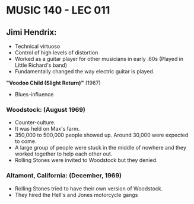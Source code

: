 # MUSIC 140 - LEC 011
## Jimi Hendrix:
- Technical virtuoso
- Control of high levels of distortion
- Worked as a guitar player for other musicians in early .60s (Played in Little Richard's band)
- Fundamentally changed the way electric guitar is played.

**"Voodoo Child (Slight Return)"** (1967)
- Blues-influence

### Woodstock: (August 1969)
- Counter-culture.
- It was held on Max's farm.
- 350,000 to 500,000 people showed up. Around 30,000 were expected to come.
- A large group of people were stuck in the middle of nowhere and they worked together to help each other out.
- Rolling Stones were invited to Woodstock but they denied.

### Altamont, California: (December, 1969)
- Rolling Stones tried to have their own version of Woodstock.
- They hired the Hell's and Jones motorcycle gangs
<!--stackedit_data:
eyJoaXN0b3J5IjpbMTE2MDM0MTIwMCwtMTQ4MjkwMTg0LC0xNj
E1MzQ2NTE1LDM3MTAwNzkxNSwtMzMwNjI2ODA1LC0yMDU3ODky
MjYwXX0=
-->